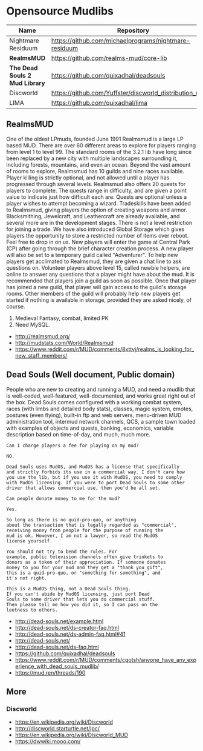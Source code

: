# Opensource Mudlibs

| Name | Repository | Select? | License |
| --- | --- | --- | --- |
| Nightmare Residuum | https://github.com/michaelprograms/nightmare-residuum | x | - |
| **RealmsMUD** | https://github.com/realms-mud/core-lib | x | https://github.com/realms-mud/core-lib/blob/master/LICENSE |
| **The Dead Souls 2 Mud Library** | https://github.com/quixadhal/deadsouls | Yes | https://github.com/quixadhal/deadsouls/blob/master/License.txt |
| Discworld | https://github.com/Yuffster/discworld_distribution_mudlib | NC |
| LIMA | https://github.com/quixadhal/lima | x | - |

## RealmsMUD

One of the oldest LPmuds, founded June 1991 Realmsmud is a large LP based MUD. There are over 60 different areas to explore for players ranging from level 1 to level 99. The standard rooms of the 3.2.1 lib have long since been replaced by a new city with multiple landscapes surrounding it, including forests, mountains, and even an ocean. Beyond the vast amount of rooms to explore, Realmsmud has 10 guilds and nine races available. Player killing is strictly optional, and not allowed until a player has progressed through several levels. Realmsmud also offers 20 quests for players to complete. The quests range in difficulty, and are given a point value to indicate just how difficult each are. Quests are optional unless a player wishes to attempt becoming a wizard. Tradeskills have been added to Realmsmud, giving players the option of creating weapons and armor. Blacksmithing, Jewelcraft, and Leathercraft are already available, and several more are in the development stages. There is not a level restriction for joining a trade. We have also introduced Global Storage which gives players the opportunity to store a restricted number of items over reboot. Feel free to drop in on us. New players will enter the game at Central Park (CP) after going through the brief character creation process. A new player will also be set to a temporary guild called "Adventurer". To help new players get acclimated to Realmsmud, they are given a chat line to ask questions on. Volunteer players above level 15, called newbie helpers, are online to answer any questions that a player might have about the mud. It is recommended that players join a guild as soon as possible. Once that player has joined a new guild, that player will gain access to the guild's storage rooms. Other members of the guild will probably help new players get started if nothing is available in storage, provided they are asked nicely, of course. 

1. Medieval Fantasy, combat, limited PK
2. Need MySQL.

* http://realmsmud.org/
* http://mudstats.com/World/Realmsmud
* https://www.reddit.com/r/MUD/comments/8xttvj/realms_is_looking_for_new_staff_members/

## Dead Souls (Well document, Public domain)

People who are new to creating and running a MUD, and need a mudlib that is well-coded, well-featured, well-documented, and works great right out of the box. Dead Souls comes configured with a working combat system, races (with limbs and detailed body stats), classes, magic system, emotes, postures (even flying), built-in ftp and web servers, menu-driven MUD administration tool, intermud network channels, QCS, a sample town loaded with examples of objects and quests, banking, economics, variable description based on time-of-day, and much, much more.

```
Can I charge players a fee for playing on my mud?

NO.

Dead Souls uses MudOS, and MudOS has a license that specifically
and strictly forbids its use in a commercial way. I don't care how
you use the lib, but if you use it with MudOS, you need to comply
with MudOS licensing. If you were to port Dead Souls to some other
driver that allows commercial use, then you'd be all set.

Can people donate money to me for the mud?

Yes.

So long as there is no quid-pro-quo, or anything
about the transaction that is legally regarded as "commercial",
receiving money from people for the purpose of running the
mud is ok. However, I am not a lawyer, so read the MudOS
license yourself.

You should not try to bend the rules. For
example, public television channels often give trinkets to
donors as a token of their appreciation. If someone donates
money to you for your mud and they get a "thank you gift",
this is a quid-pro-quo, or "something for something", and
it's not right.

This is a MudOS thing, not a Dead Souls thing.
If you can't abide by MudOS licensing, just port Dead
Souls to some driver that lets you do commercial stuff.
Then please tell me how you did it, so I can pass on the
leetness to others.
```

* http://dead-souls.net/example.html
* http://dead-souls.net/ds-creator-faq.html
* http://dead-souls.net/ds-admin-faq.html#41
* http://dead-souls.net/
* http://dead-souls.net/ds-faq.html
* https://github.com/quixadhal/deadsouls
* https://www.reddit.com/r/MUD/comments/cgotsh/anyone_have_any_experience_with_dead_souls_mudlib/
* https://mud.ren/threads/190

## More

### Discworld

* https://en.wikipedia.org/wiki/Discworld
* http://discworld.starturtle.net/lpc/
* https://en.wikipedia.org/wiki/Discworld_MUD
* https://dwwiki.mooo.com/

